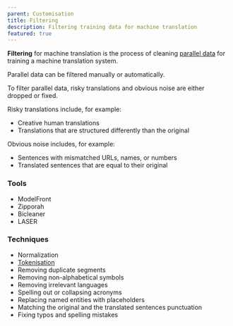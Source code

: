 ```yaml
---
parent: Customisation
title: Filtering
description: Filtering training data for machine translation
featured: true
---
```


**Filtering** for machine translation is the process of cleaning [parallel data](parallel-data.md) for training a machine translation system.

Parallel data can be filtered manually or automatically.

To filter parallel data, risky translations and obvious noise are either dropped or fixed.

Risky translations include, for example:

* Creative human translations
* Translations that are structured differently than the original

Obvious noise includes, for example:

* Sentences with mismatched URLs, names, or numbers
* Translated sentences that are equal to their original

### Tools

* ModelFront
* Zipporah
* Bicleaner
* LASER

### Techniques

* Normalization
* [Tokenisation](tokenisation.md)
* Removing duplicate segments
* Removing non-alphabetical symbols
* Removing irrelevant languages
* Spelling out or collapsing acronyms
* Replacing named entities with placeholders
* Matching the original and the translated sentences punctuation
* Fixing typos and spelling mistakes
